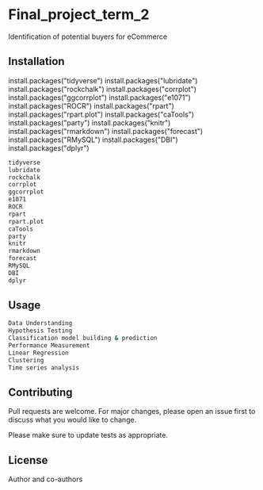# Final_project_term_2

Identification of potential buyers for eCommerce
## Installation

install.packages("tidyverse") 
install.packages("lubridate") 
install.packages("rockchalk")
install.packages("corrplot")
install.packages("ggcorrplot")
install.packages("e1071")
install.packages("ROCR")
install.packages("rpart")
install.packages("rpart.plot")
install.packages("caTools")
install.packages("party")
install.packages("knitr")
install.packages("rmarkdown")
install.packages("forecast")
install.packages("RMySQL")
install.packages("DBI")
install.packages("dplyr")

```bash
tidyverse
lubridate
rockchalk
corrplot
ggcorrplot
e1071
ROCR
rpart
rpart.plot
caTools
party
knitr
rmarkdown
forecast
RMySQL
DBI
dplyr
```

## Usage

```bash
Data Understanding
Hypothesis Testing
Classification model building & prediction
Performance Measurement
Linear Regression
Clustering
Time series analysis
```

## Contributing
Pull requests are welcome. For major changes, please open an issue first to discuss what you would like to change.

Please make sure to update tests as appropriate.

## License
Author and co-authors
